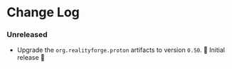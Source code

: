 # Change Log

### Unreleased

* Upgrade the `org.realityforge.proton` artifacts to version `0.50`.
 ‎🎉 Initial release ‎🎉
